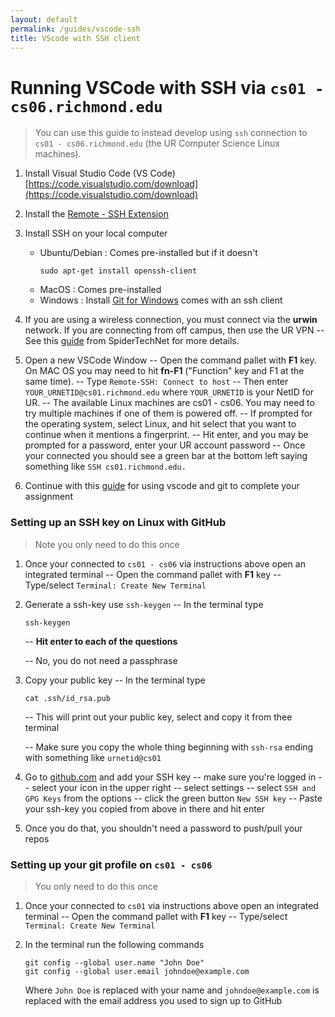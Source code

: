 ```yaml
---
layout: default
permalink: /guides/vscode-ssh
title: VScode with SSH client
---
```


# Running VSCode with SSH via `cs01 - cs06.richmond.edu`

> You can use this guide to instead develop using `ssh` connection to `cs01 - cs06.richmond.edu` (the UR Computer Science Linux machines). 
>

1. Install Visual Studio Code (VS Code)
[https://code.visualstudio.com/download](https://code.visualstudio.com/download)

2. Install the [Remote - SSH Extension](https://marketplace.visualstudio.com/items?itemName=ms-vscode-remote.remote-ssh)

3. Install SSH on your local computer
   * Ubuntu/Debian : Comes pre-installed but if it doesn't
     ```
     sudo apt-get install openssh-client
     ```
   * MacOS : Comes pre-installed
   * Windows : Install [Git for Windows](https://git-scm.com/download/win) comes with an ssh client
   
4. If you are using a wireless connection, you must connect via the **urwin** network.
   If you are connecting from off campus, then use the UR VPN
   -- See this [guide](https://spidertechnet.richmond.edu/TDClient/1955/Portal/KB/ArticleDet?ID=93543) from SpiderTechNet for more details.

   
5. Open a new VSCode Window
   -- Open the command pallet with **F1** key. On MAC OS you may need to hit **fn-F1** ("Function" key and F1 at the same time). 
   -- Type `Remote-SSH: Connect to host`
   -- Then enter `YOUR_URNETID@cs01.richmond.edu` where `YOUR_URNETID` is your NetID for UR. 
   -- The available Linux machines are cs01 - cs06.  You may need to try multiple machines if one of them is powered off.
   -- If prompted for the operating system, select Linux, and hit select that you want to continue when it mentions a fingerprint.
   -- Hit enter, and you may be prompted for a password, enter your UR account password
   -- Once your connected you should see a green bar at the bottom left saying something like `SSH cs01.richmond.edu.`

6. Continue with this [guide](/guides/vscode-git) for using vscode and git to complete your assignment


### Setting up an SSH key on Linux with GitHub

> Note you only need to do this once

1. Once your connected to `cs01 - cs06` via instructions above open an integrated terminal
   -- Open the command pallet with **F1** key
   -- Type/select `Terminal: Create New Terminal` 

2. Generate a ssh-key use `ssh-keygen`
   -- In the terminal type
      ```
      ssh-keygen
      ```
   -- **Hit enter to each of the questions**
   
   -- No, you do not need a passphrase

3. Copy your public key
   -- In the terminal type
      ```
      cat .ssh/id_rsa.pub
      ```
   -- This will print out your public key, select and copy it from thee terminal

   -- Make sure you copy the whole thing beginning with `ssh-rsa` ending with something like `urnetid@cs01`
  
4. Go to [github.com](github.com) and add your SSH key
   -- make sure you're logged in
   -- select your icon in the upper right
   -- select settings
   -- select `SSH and GPG Keys` from the options
   -- click the green button `New SSH key`
   -- Paste your ssh-key you copied from above in there and hit enter
   
5. Once you do that, you shouldn't need a password to push/pull your repos

### Setting up your git profile on `cs01 - cs06`

> You only need to do this once
   
1. Once your connected to `cs01` via instructions above open an integrated terminal
   -- Open the command pallet with **F1** key
   -- Type/select `Terminal: Create New Terminal` 

2. In the terminal run the following commands

   ```
   git config --global user.name "John Doe"
   git config --global user.email johndoe@example.com
   ```
   
   Where `John Doe` is replaced with your name and `johndoe@example.com` is replaced with the email address you used to sign up to GitHub
   






